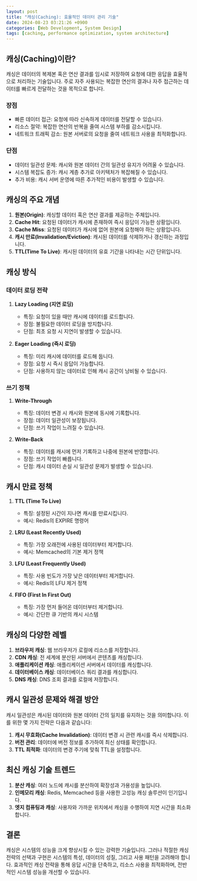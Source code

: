 ```yaml
---
layout: post
title: "캐싱(Caching): 효율적인 데이터 관리 기술"
date: 2024-08-23 03:21:26 +0900
categories: [Web Development, System Design]
tags: [caching, performance optimization, system architecture]
---
```


## 캐싱(Caching)이란?

캐싱은 데이터의 복제본 혹은 연산 결과를 임시로 저장하여 요청에 대한 응답을 효율적으로 처리하는 기술입니다. 주로 자주 사용되는 복잡한 연산의 결과나 자주 접근하는 데이터를 빠르게 전달하는 것을 목적으로 합니다.

### 장점

- 빠른 데이터 접근: 요청에 따라 신속하게 데이터를 전달할 수 있습니다.
- 리소스 절약: 복잡한 연산의 반복을 줄여 시스템 부하를 감소시킵니다.
- 네트워크 트래픽 감소: 원본 서버로의 요청을 줄여 네트워크 사용을 최적화합니다.

### 단점

- 데이터 일관성 문제: 캐시와 원본 데이터 간의 일관성 유지가 어려울 수 있습니다.
- 시스템 복잡도 증가: 캐시 계층 추가로 아키텍처가 복잡해질 수 있습니다.
- 추가 비용: 캐시 서버 운영에 따른 추가적인 비용이 발생할 수 있습니다.

## 캐싱의 주요 개념

1. **원본(Origin)**: 캐싱할 데이터 혹은 연산 결과를 제공하는 주체입니다.
2. **Cache Hit**: 요청된 데이터가 캐시에 존재하여 즉시 응답이 가능한 상황입니다.
3. **Cache Miss**: 요청된 데이터가 캐시에 없어 원본에 요청해야 하는 상황입니다.
4. **캐시 만료(Invalidation/Eviction)**: 캐시된 데이터를 삭제하거나 갱신하는 과정입니다.
5. **TTL(Time To Live)**: 캐시된 데이터의 유효 기간을 나타내는 시간 단위입니다.

## 캐싱 방식

### 데이터 로딩 전략

1. **Lazy Loading (지연 로딩)**

   - 특징: 요청이 있을 때만 캐시에 데이터를 로드합니다.
   - 장점: 불필요한 데이터 로딩을 방지합니다.
   - 단점: 최초 요청 시 지연이 발생할 수 있습니다.

2. **Eager Loading (즉시 로딩)**
   - 특징: 미리 캐시에 데이터를 로드해 둡니다.
   - 장점: 요청 시 즉시 응답이 가능합니다.
   - 단점: 사용하지 않는 데이터로 인해 캐시 공간이 낭비될 수 있습니다.

### 쓰기 정책

1. **Write-Through**

   - 특징: 데이터 변경 시 캐시와 원본에 동시에 기록합니다.
   - 장점: 데이터 일관성이 보장됩니다.
   - 단점: 쓰기 작업이 느려질 수 있습니다.

2. **Write-Back**
   - 특징: 데이터를 캐시에 먼저 기록하고 나중에 원본에 반영합니다.
   - 장점: 쓰기 작업이 빠릅니다.
   - 단점: 캐시 데이터 손실 시 일관성 문제가 발생할 수 있습니다.

## 캐시 만료 정책

1. **TTL (Time To Live)**

   - 특징: 설정된 시간이 지나면 캐시를 만료시킵니다.
   - 예시: Redis의 EXPIRE 명령어

2. **LRU (Least Recently Used)**

   - 특징: 가장 오래전에 사용된 데이터부터 제거합니다.
   - 예시: Memcached의 기본 제거 정책

3. **LFU (Least Frequently Used)**

   - 특징: 사용 빈도가 가장 낮은 데이터부터 제거합니다.
   - 예시: Redis의 LFU 제거 정책

4. **FIFO (First In First Out)**
   - 특징: 가장 먼저 들어온 데이터부터 제거합니다.
   - 예시: 간단한 큐 기반의 캐시 시스템

## 캐싱의 다양한 레벨

1. **브라우저 캐싱**: 웹 브라우저가 로컬에 리소스를 저장합니다.
2. **CDN 캐싱**: 전 세계에 분산된 서버에서 콘텐츠를 캐싱합니다.
3. **애플리케이션 캐싱**: 애플리케이션 서버에서 데이터를 캐싱합니다.
4. **데이터베이스 캐싱**: 데이터베이스 쿼리 결과를 캐싱합니다.
5. **DNS 캐싱**: DNS 조회 결과를 로컬에 저장합니다.

## 캐시 일관성 문제와 해결 방안

캐시 일관성은 캐시된 데이터와 원본 데이터 간의 일치를 유지하는 것을 의미합니다. 이를 위한 몇 가지 전략은 다음과 같습니다:

1. **캐시 무효화(Cache Invalidation)**: 데이터 변경 시 관련 캐시를 즉시 삭제합니다.
2. **버전 관리**: 데이터에 버전 정보를 추가하여 최신 상태를 확인합니다.
3. **TTL 최적화**: 데이터의 변경 주기에 맞춰 TTL을 설정합니다.

## 최신 캐싱 기술 트렌드

1. **분산 캐싱**: 여러 노드에 캐시를 분산하여 확장성과 가용성을 높입니다.
2. **인메모리 캐싱**: Redis, Memcached 등을 사용한 고성능 캐싱 솔루션이 인기입니다.
3. **엣지 컴퓨팅과 캐싱**: 사용자와 가까운 위치에서 캐싱을 수행하여 지연 시간을 최소화합니다.

## 결론

캐싱은 시스템의 성능을 크게 향상시킬 수 있는 강력한 기술입니다. 그러나 적절한 캐싱 전략의 선택과 구현은 시스템의 특성, 데이터의 성질, 그리고 사용 패턴을 고려해야 합니다. 효과적인 캐싱 전략을 통해 응답 시간을 단축하고, 리소스 사용을 최적화하며, 전반적인 시스템 성능을 개선할 수 있습니다.
